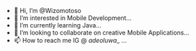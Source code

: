 - 👋 Hi, I’m @Wizomotoso
- 👀 I’m interested in Mobile Development...
- 🌱 I’m currently learning Java...
- 💞️ I’m looking to collaborate on creative Mobile Applications...
- 📫 How to reach me IG @ _adeoluwa__ ...

<!---
Wizomotoso/Wizomotoso is a ✨ special ✨ repository because its `README.md` (this file) appears on your GitHub profile.
You can click the Preview link to take a look at your changes.
--->
